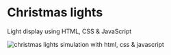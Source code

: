 # Christmas lights

Light display using HTML, CSS & JavaScript

![christmas lights simulation with html, css & javascript](https://media.giphy.com/media/kbQcrL4KRpaUAon7kg/giphy.gif)
